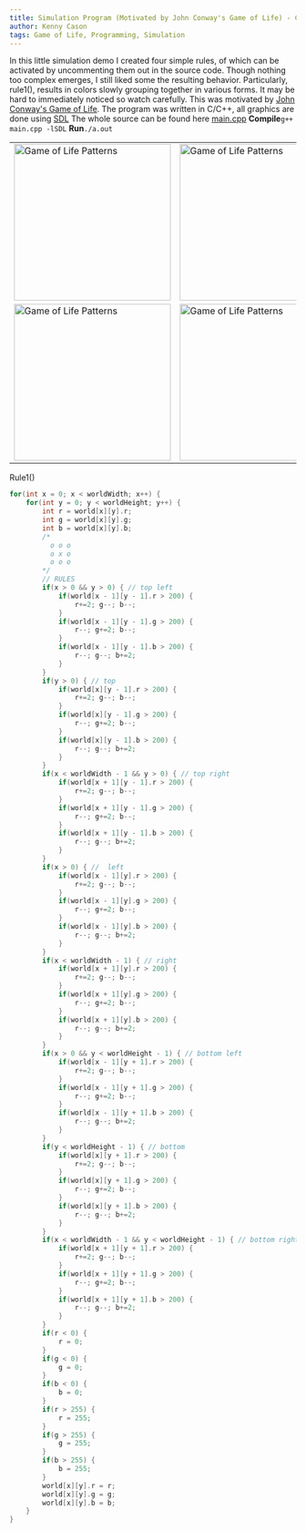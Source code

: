 ```yaml
---
title: Simulation Program (Motivated by John Conway's Game of Life) - C/C++
author: Kenny Cason
tags: Game of Life, Programming, Simulation
---
```


In this little simulation demo I created four simple rules, of which can be activated by uncommenting them out in the source code. Though nothing too complex emerges, I still liked some the resulting behavior. 
Particularly, rule1(), results in colors slowly grouping together in various forms. It may be hard to immediately noticed so watch carefully. This was motivated by <a href="http://ken-soft.com/?p=481">John Conway's Game of Life</a>.
The program was written in C/C++, all graphics are done using <a href="http://www.libsdl.org">SDL</a>
The whole source can be found here <a href="http://ken-soft.com/code/c/Life2/main.cpp">main.cpp</a>
<b>Compile</b><code>g++ main.cpp -lSDL</code>
<b>Run</b><code>./a.out</code>
<table><tr><td><a href="http://ken-soft.com/code/c/Life2/Life-1.png" target="_blank"><img src="http://ken-soft.com/code/c/Life2/Life-1.png" width="275" alt="Game of Life Patterns" /></td>
<td><a href="http://ken-soft.com/code/c/Life2/Life-4.png" target="_blank"><img src="http://ken-soft.com/code/c/Life2/Life-4.png" width="275" alt="Game of Life Patterns" /></td></tr>
<tr><td><a href="http://ken-soft.com/code/c/Life2/Life-8.png" target="_blank"><img src="http://ken-soft.com/code/c/Life2/Life-8.png" width="275" alt="Game of Life Patterns" /></td>
<td><a href="http://ken-soft.com/code/c/Life2/Life-9.png" target="_blank"><img src="http://ken-soft.com/code/c/Life2/Life-9.png" width="275" alt="Game of Life Patterns" /></td></tr></table>

Rule1()

```c
for(int x = 0; x < worldWidth; x++) {
    for(int y = 0; y < worldHeight; y++) {
        int r = world[x][y].r;
        int g = world[x][y].g;
        int b = world[x][y].b;
        /*
          o o o
          o x o
          o o o
        */
        // RULES
        if(x > 0 && y > 0) { // top left
            if(world[x - 1][y - 1].r > 200) {
                r+=2; g--; b--;
            }
            if(world[x - 1][y - 1].g > 200) {
                r--; g+=2; b--;
            }
            if(world[x - 1][y - 1].b > 200) {
                r--; g--; b+=2;
            }
        }
        if(y > 0) { // top
            if(world[x][y - 1].r > 200) {
                r+=2; g--; b--;
            }
            if(world[x][y - 1].g > 200) {
                r--; g+=2; b--;
            }
            if(world[x][y - 1].b > 200) {
                r--; g--; b+=2;
            }
        }
        if(x < worldWidth - 1 && y > 0) { // top right
            if(world[x + 1][y - 1].r > 200) {
                r+=2; g--; b--;
            }
            if(world[x + 1][y - 1].g > 200) {
                r--; g+=2; b--;
            }
            if(world[x + 1][y - 1].b > 200) {
                r--; g--; b+=2;
            }
        }
        if(x > 0) { //  left
            if(world[x - 1][y].r > 200) {
                r+=2; g--; b--;
            }
            if(world[x - 1][y].g > 200) {
                r--; g+=2; b--;
            }
            if(world[x - 1][y].b > 200) {
                r--; g--; b+=2;
            }
        }
        if(x < worldWidth - 1) { // right
            if(world[x + 1][y].r > 200) {
                r+=2; g--; b--;
            }
            if(world[x + 1][y].g > 200) {
                r--; g+=2; b--;
            }
            if(world[x + 1][y].b > 200) {
                r--; g--; b+=2;
            }
        }
        if(x > 0 && y < worldHeight - 1) { // bottom left
            if(world[x - 1][y + 1].r > 200) {
                r+=2; g--; b--;
            }
            if(world[x - 1][y + 1].g > 200) {
                r--; g+=2; b--;
            }
            if(world[x - 1][y + 1].b > 200) {
                r--; g--; b+=2;
            }
        }
        if(y < worldHeight - 1) { // bottom
            if(world[x][y + 1].r > 200) {
                r+=2; g--; b--;
            }
            if(world[x][y + 1].g > 200) {
                r--; g+=2; b--;
            }
            if(world[x][y + 1].b > 200) {
                r--; g--; b+=2;
            }
        }
        if(x < worldWidth - 1 && y < worldHeight - 1) { // bottom right
            if(world[x + 1][y + 1].r > 200) {
                r+=2; g--; b--;
            }
            if(world[x + 1][y + 1].g > 200) {
                r--; g+=2; b--;
            }
            if(world[x + 1][y + 1].b > 200) {
                r--; g--; b+=2;
            }
        }
        if(r < 0) {
            r = 0;
        }
        if(g < 0) {
            g = 0;
        }
        if(b < 0) {
            b = 0;
        }
        if(r > 255) {
            r = 255;
        }
        if(g > 255) {
            g = 255;
        }
        if(b > 255) {
            b = 255;
        }
        world[x][y].r = r;
        world[x][y].g = g;
        world[x][y].b = b;
    }
}

```